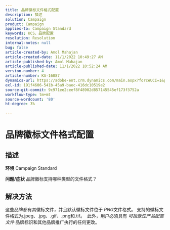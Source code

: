 ```yaml
---
title: 品牌徽标文件格式配置
description: 描述
solution: Campaign
product: Campaign
applies-to: Campaign Standard
keywords: KCS，品牌配置
resolution: Resolution
internal-notes: null
bug: false
article-created-by: Amol Mahajan
article-created-date: 11/1/2022 10:49:27 AM
article-published-by: Amol Mahajan
article-published-date: 11/1/2022 10:52:24 AM
version-number: 4
article-number: KA-16087
dynamics-url: https://adobe-ent.crm.dynamics.com/main.aspx?forceUCI=1&pagetype=entityrecord&etn=knowledgearticle&id=37eab4d6-d259-ed11-9561-6045bd006a22
exl-id: 191f4606-541b-45a9-baec-416dc10519e2
source-git-commit: 9c971ee2ceef8f48902d857145545ef173f3752a
workflow-type: tm+mt
source-wordcount: '80'
ht-degree: 3%

---
```


# 品牌徽标文件格式配置

## 描述

<b>环境</b>
Campaign Standard


<b>问题/症状</b>
品牌徽标支持哪种类型的文件格式？


## 解决方法


这些品牌都有其徽标文件，并且默认徽标文件位于 *PNG*&#x200B;文件格式。 支持的徽标文件格式为.jpeg、.jpg、.gif、.png和.tif。  此外，用户必须具有 *可投放性产品配置文件* 品牌标识和其他品牌推广执行的任何更改。
